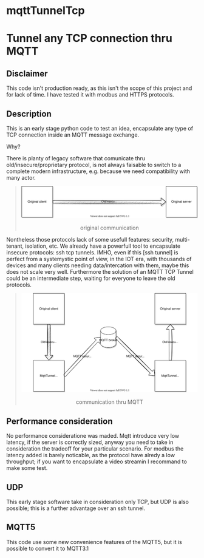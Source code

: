 # mqttTunnelTcp
Tunnel any TCP connection thru MQTT
===
Disclaimer
---
This code isn't production ready, as this isn't the scope of this project and for lack of time. I have tested it with modbus and HTTPS protocols.

Description
---
This is an early stage python code to test an idea, encapsulate any type of TCP connection inside an MQTT message exchange. 

Why?

There is planty of legacy software that comunicate thru old/insecure/proprietary protocol, is not always faisable to switch to a complete modern infrastructure, e.g. because we need compatibility with many actor.

>![oldCommunication](doc/mqttTunnelTcp.svg)
><p align="center">original communication</p>

Nontheless those protocols lack of some usefull features: security, multi-tenant, isolation, etc.
We already have a powerfull tool to encapsulate insecure protocols: ssh tcp tunnels. IMHO, even if this [ssh tunnel] is perfect from a systemystic point of view, in the IOT era, with thousands of devices and many clients needing data/intercation with them, maybe this does not scale very well.
Furthermore the solution of an MQTT TCP Tunnel could be an intermediate step, waiting for everyone to leave the old protocols.

>![newCommunication](doc/mqttTunnelTcpAfter.svg)
><p align="center">communication thru MQTT</p>

Performance consideration
---
No performance consideratione was maded. 
Mqtt introduce very low latency, if the server is correctly sized, anyway you need to take in consideration the tradeoff for your particular scenario.
For modbus the latency added is barely noticable, as the protocol have alredy a low throughput; if you want to encapsulate a video streamin I recommand to make some test.

UDP
---
This early stage software take in consideration only TCP, but UDP is also possible; this is a further advantage over an ssh tunnel.

MQTT5
---
This code use some new convenience features of the MQTT5, but it is possible to convert it to MQTT3.1
